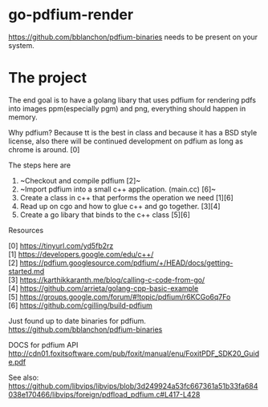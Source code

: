 # go-pdfium-render

https://github.com/bblanchon/pdfium-binaries needs to be present on your system.

# The project

The end goal is to have a golang libary that uses pdfium for rendering pdfs into images ppm(especially pgm) and png, everything should happen in memory.

Why pdfium? Because tt is the best in class and because it has a BSD style license, also there will be continued development on pdfium as long as chrome is around. [0]

The steps here are

1. ~Checkout and compile pdfium [2]~
2. ~Import pdfium into a small c++ application. (main.cc) [6]~
3. Create a class in c++ that performs the operation we need [1][6]
4. Read up on cgo and how to glue c++ and go together. [3][4]
5. Create a go libary that binds to the c++ class [5][6]

Resources

[0] https://tinyurl.com/yd5fb2rz   
[1] https://developers.google.com/edu/c++/   
[2] https://pdfium.googlesource.com/pdfium/+/HEAD/docs/getting-started.md   
[3] https://karthikkaranth.me/blog/calling-c-code-from-go/   
[4] https://github.com/arrieta/golang-cpp-basic-example   
[5] https://groups.google.com/forum/#!topic/pdfium/r6KCGo6q7Fo   
[6] https://github.com/cgilling/build-pdfium   



Just found up to date binaries for pdfium.   
https://github.com/bblanchon/pdfium-binaries   

DOCS for pdfium API   
http://cdn01.foxitsoftware.com/pub/foxit/manual/enu/FoxitPDF_SDK20_Guide.pdf   

See also:   
https://github.com/libvips/libvips/blob/3d249924a53fc667361a51b33fa684038e170466/libvips/foreign/pdfload_pdfium.c#L417-L428   


